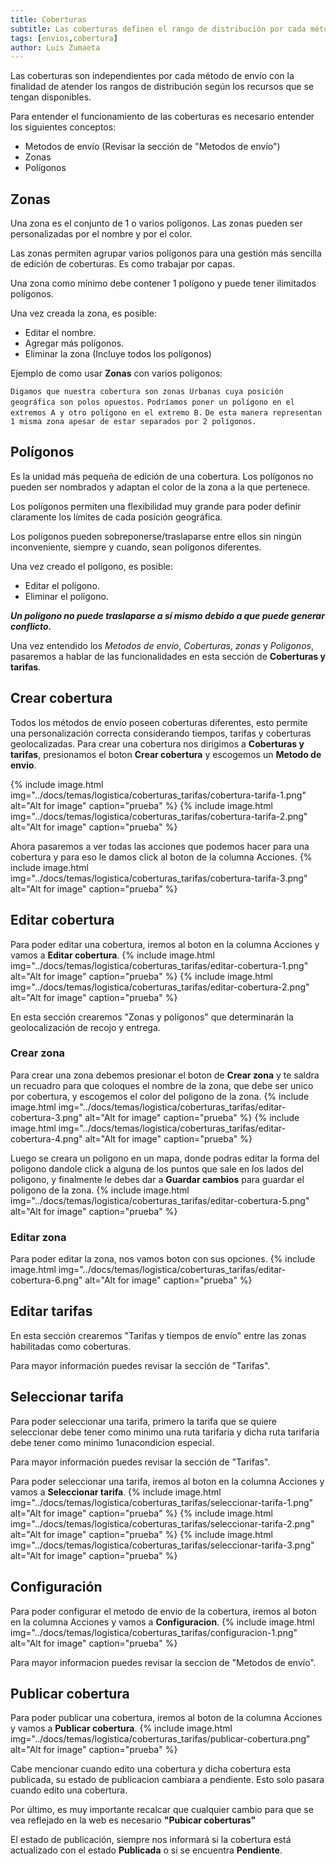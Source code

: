 ```yaml
---
title: Coberturas
subtitle: Las coberturas definen el rango de distribución por cada método de envío.
tags: [envios,cobertura]
author: Luis Zumaeta
---
```


Las coberturas son independientes por cada método de envío con la finalidad de atender los rangos de distribución según los recursos que se tengan disponibles.

Para entender el funcionamiento de las coberturas es necesario entender los siguientes conceptos:
- Metodos de envío (Revisar la sección de "Metodos de envío")
- Zonas
- Polígonos

## Zonas
Una zona es el conjunto de 1 o varios polígonos. Las zonas pueden ser personalizadas por el nombre y por el color.

Las zonas permiten agrupar varios polígonos para una gestión más sencilla de edición de coberturas. Es como trabajar por capas.

Una zona como mínimo debe contener 1 polígono y puede tener ilimitados polígonos.

Una vez creada la zona, es posible:
- Editar el nombre.
- Agregar más polígonos.
- Eliminar la zona (Incluye todos los polígonos)

Ejemplo de como usar **Zonas** con varios polígonos:

`Digamos que nuestra cobertura son zonas Urbanas cuya posición geográfica son polos opuestos.`
`Podríamos poner un polígono en el extremos A y otro polígono en el extremo B.`
`De esta manera representan 1 misma zona apesar de estar separados por 2 polígonos.`

## Polígonos
Es la unidad más pequeña de edición de una cobertura. Los polígonos no pueden ser nombrados y adaptan el color de la zona a la que pertenece.

Los polígonos permiten una flexibilidad muy grande para poder definir claramente los límites de cada posición geográfica.

Los polígonos pueden sobreponerse/traslaparse entre ellos sin ningún inconveniente, siempre y cuando, sean polígonos diferentes.

Una vez creado el polígono, es posible:

- Editar el polígono.
- Eliminar el polígono.

***Un polígono no puede traslaparse a sí mismo debido a que puede generar conflicto.***

Una vez entendido los *Metodos de envío*, *Coberturas*, *zonas* y *Poligonos*, pasaremos
a hablar de las funcionalidades en esta sección de **Coberturas y tarifas**.

## Crear cobertura
Todos los métodos de envío poseen coberturas diferentes, esto permite una personalización correcta considerando tiempos, tarifas y coberturas geolocalizadas. Para crear una cobertura nos dirigimos a **Coberturas y tarifas**, presionamos el boton **Crear cobertura** y escogemos un **Metodo de envio**.

{% include image.html img="../docs/temas/logistica/coberturas_tarifas/cobertura-tarifa-1.png" alt="Alt for image" caption="prueba" %}
{% include image.html img="../docs/temas/logistica/coberturas_tarifas/cobertura-tarifa-2.png" alt="Alt for image" caption="prueba" %}

Ahora pasaremos a ver todas las acciones que podemos hacer para una cobertura y para eso le damos click al boton de la columna Acciones.
{% include image.html img="../docs/temas/logistica/coberturas_tarifas/cobertura-tarifa-3.png" alt="Alt for image" caption="prueba" %}

## Editar cobertura
Para poder editar una cobertura, iremos al boton en la columna Acciones y vamos a **Editar cobertura**.
{% include image.html img="../docs/temas/logistica/coberturas_tarifas/editar-cobertura-1.png" alt="Alt for image" caption="prueba" %}
{% include image.html img="../docs/temas/logistica/coberturas_tarifas/editar-cobertura-2.png" alt="Alt for image" caption="prueba" %}

En esta sección crearemos "Zonas y polígonos" que determinarán la geolocalización de recojo y entrega.

### Crear zona
Para crear una zona debemos presionar el boton de **Crear zona** y te saldra un recuadro para que coloques el nombre de la zona, que debe ser unico por cobertura, y escogemos el color del poligono de la zona.
{% include image.html img="../docs/temas/logistica/coberturas_tarifas/editar-cobertura-3.png" alt="Alt for image" caption="prueba" %}
{% include image.html img="../docs/temas/logistica/coberturas_tarifas/editar-cobertura-4.png" alt="Alt for image" caption="prueba" %}

Luego se creara un poligono en un mapa, donde podras editar la forma del poligono dandole click a alguna de los puntos que sale en los lados del poligono, y finalmente le debes dar a **Guardar cambios** para guardar el poligono de la zona.
{% include image.html img="../docs/temas/logistica/coberturas_tarifas/editar-cobertura-5.png" alt="Alt for image" caption="prueba" %}

### Editar zona
Para poder editar la zona, nos vamos boton con sus opciones.
{% include image.html img="../docs/temas/logistica/coberturas_tarifas/editar-cobertura-6.png" alt="Alt for image" caption="prueba" %}

## Editar tarifas
En esta sección crearemos "Tarifas y tiempos de envío" entre las zonas habilitadas como coberturas.

Para mayor información puedes revisar la sección de "Tarifas".

## Seleccionar tarifa
Para poder seleccionar una tarifa, primero la tarifa que se quiere seleccionar debe tener como minimo una ruta tarifaria y dicha ruta tarifaria debe tener como minimo 1unacondicion especial.

Para mayor información puedes revisar la sección de "Tarifas".

Para poder seleccionar una tarifa, iremos al boton en la columna Acciones y vamos a **Seleccionar tarifa**.
{% include image.html img="../docs/temas/logistica/coberturas_tarifas/seleccionar-tarifa-1.png" alt="Alt for image" caption="prueba" %}
{% include image.html img="../docs/temas/logistica/coberturas_tarifas/seleccionar-tarifa-2.png" alt="Alt for image" caption="prueba" %}
{% include image.html img="../docs/temas/logistica/coberturas_tarifas/seleccionar-tarifa-3.png" alt="Alt for image" caption="prueba" %}

## Configuración
Para poder configurar el metodo de envio de la cobertura, iremos al boton en la columna Acciones y vamos a **Configuracion**.
{% include image.html img="../docs/temas/logistica/coberturas_tarifas/configuracion-1.png" alt="Alt for image" caption="prueba" %}

Para mayor informacion puedes revisar la seccion de "Metodos de envío".

## Publicar cobertura
Para poder publicar una cobertura, iremos al boton de la columna Acciones y vamos a **Publicar cobertura**.
{% include image.html img="../docs/temas/logistica/coberturas_tarifas/publicar-cobertura.png" alt="Alt for image" caption="prueba" %}

Cabe mencionar cuando edito una cobertura y dicha cobertura esta publicada, su estado de publicacion cambiara a pendiente. Esto solo pasara cuando edito una cobertura.


Por último, es muy importante recalcar que cualquier cambio para que se vea reflejado en la web es necesario **"Pubicar coberturas"**

El estado de publicación, siempre nos informará si la cobertura está actualizado con el estado **Publicada** o si se encuentra **Pendiente**.